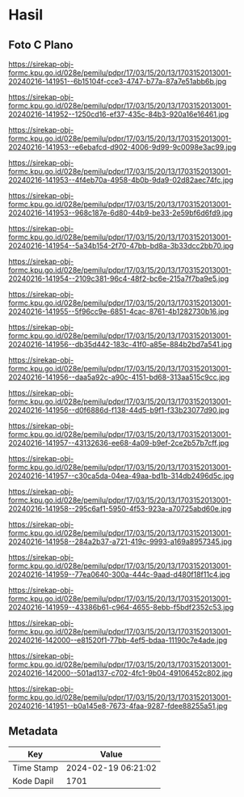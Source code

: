 # Hasil

## Foto C Plano

https://sirekap-obj-formc.kpu.go.id/028e/pemilu/pdpr/17/03/15/20/13/1703152013001-20240216-141951--6b15104f-cce3-4747-b77a-87a7e51abb6b.jpg

https://sirekap-obj-formc.kpu.go.id/028e/pemilu/pdpr/17/03/15/20/13/1703152013001-20240216-141952--1250cd16-ef37-435c-84b3-920a16e16461.jpg

https://sirekap-obj-formc.kpu.go.id/028e/pemilu/pdpr/17/03/15/20/13/1703152013001-20240216-141953--e6ebafcd-d902-4006-9d99-9c0098e3ac99.jpg

https://sirekap-obj-formc.kpu.go.id/028e/pemilu/pdpr/17/03/15/20/13/1703152013001-20240216-141953--4f4eb70a-4958-4b0b-9da9-02d82aec74fc.jpg

https://sirekap-obj-formc.kpu.go.id/028e/pemilu/pdpr/17/03/15/20/13/1703152013001-20240216-141953--968c187e-6d80-44b9-be33-2e59bf6d6fd9.jpg

https://sirekap-obj-formc.kpu.go.id/028e/pemilu/pdpr/17/03/15/20/13/1703152013001-20240216-141954--5a34b154-2f70-47bb-bd8a-3b33dcc2bb70.jpg

https://sirekap-obj-formc.kpu.go.id/028e/pemilu/pdpr/17/03/15/20/13/1703152013001-20240216-141954--2109c381-96c4-48f2-bc6e-215a7f7ba9e5.jpg

https://sirekap-obj-formc.kpu.go.id/028e/pemilu/pdpr/17/03/15/20/13/1703152013001-20240216-141955--5f96cc9e-6851-4cac-8761-4b1282730b16.jpg

https://sirekap-obj-formc.kpu.go.id/028e/pemilu/pdpr/17/03/15/20/13/1703152013001-20240216-141956--db35d442-183c-41f0-a85e-884b2bd7a541.jpg

https://sirekap-obj-formc.kpu.go.id/028e/pemilu/pdpr/17/03/15/20/13/1703152013001-20240216-141956--daa5a92c-a90c-4151-bd68-313aa515c9cc.jpg

https://sirekap-obj-formc.kpu.go.id/028e/pemilu/pdpr/17/03/15/20/13/1703152013001-20240216-141956--d0f6886d-f138-44d5-b9f1-f33b23077d90.jpg

https://sirekap-obj-formc.kpu.go.id/028e/pemilu/pdpr/17/03/15/20/13/1703152013001-20240216-141957--43132636-ee68-4a09-b9ef-2ce2b57b7cff.jpg

https://sirekap-obj-formc.kpu.go.id/028e/pemilu/pdpr/17/03/15/20/13/1703152013001-20240216-141957--c30ca5da-04ea-49aa-bd1b-314db2496d5c.jpg

https://sirekap-obj-formc.kpu.go.id/028e/pemilu/pdpr/17/03/15/20/13/1703152013001-20240216-141958--295c6af1-5950-4f53-923a-a70725abd60e.jpg

https://sirekap-obj-formc.kpu.go.id/028e/pemilu/pdpr/17/03/15/20/13/1703152013001-20240216-141958--284a2b37-a721-419c-9993-a169a8957345.jpg

https://sirekap-obj-formc.kpu.go.id/028e/pemilu/pdpr/17/03/15/20/13/1703152013001-20240216-141959--77ea0640-300a-444c-9aad-d480f18f11c4.jpg

https://sirekap-obj-formc.kpu.go.id/028e/pemilu/pdpr/17/03/15/20/13/1703152013001-20240216-141959--43386b61-c964-4655-8ebb-f5bdf2352c53.jpg

https://sirekap-obj-formc.kpu.go.id/028e/pemilu/pdpr/17/03/15/20/13/1703152013001-20240216-142000--e81520f1-77bb-4ef5-bdaa-11190c7e4ade.jpg

https://sirekap-obj-formc.kpu.go.id/028e/pemilu/pdpr/17/03/15/20/13/1703152013001-20240216-142000--501ad137-c702-4fc1-9b04-49106452c802.jpg

https://sirekap-obj-formc.kpu.go.id/028e/pemilu/pdpr/17/03/15/20/13/1703152013001-20240216-141951--b0a145e8-7673-4faa-9287-fdee88255a51.jpg


## Metadata

| Key        | Value               |
| ---------- | ------------------- |
| Time Stamp | 2024-02-19 06:21:02 |
| Kode Dapil | 1701                |



